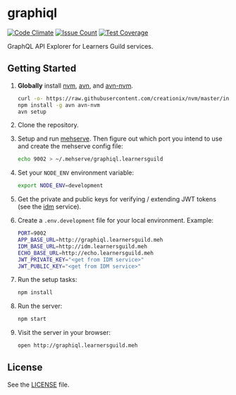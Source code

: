 # graphiql

[![Code Climate](https://codeclimate.com/github/LearnersGuild/graphiql/badges/gpa.svg)](https://codeclimate.com/github/LearnersGuild/graphiql)
[![Issue Count](https://codeclimate.com/github/LearnersGuild/graphiql/badges/issue_count.svg)](https://codeclimate.com/github/LearnersGuild/graphiql)
[![Test Coverage](https://codeclimate.com/github/LearnersGuild/graphiql/badges/coverage.svg)](https://codeclimate.com/github/LearnersGuild/graphiql/coverage)

GraphQL API Explorer for Learners Guild services.

## Getting Started

1. **Globally** install [nvm][nvm], [avn][avn], and [avn-nvm][avn-nvm].

    ```bash
    curl -o- https://raw.githubusercontent.com/creationix/nvm/master/install.sh | bash
    npm install -g avn avn-nvm
    avn setup
    ```

2. Clone the repository.

3. Setup and run [mehserve][mehserve]. Then figure out which port you intend to use and create the mehserve config file:

    ```bash
    echo 9002 > ~/.mehserve/graphiql.learnersguild
    ```

4. Set your `NODE_ENV` environment variable:

    ```bash
    export NODE_ENV=development
    ```

5. Get the private and public keys for verifying / extending JWT tokens (see the [idm][idm] service).

6. Create a `.env.development` file for your local environment. Example:

    ```bash
    PORT=9002
    APP_BASE_URL=http://graphiql.learnersguild.meh
    IDM_BASE_URL=http://idm.learnersguild.meh
    ECHO_BASE_URL=http://echo.learnersguild.meh
    JWT_PRIVATE_KEY="<get from IDM service>"
    JWT_PUBLIC_KEY="<get from IDM service>"
    ```

7. Run the setup tasks:

    ```bash
    npm install
    ```

8. Run the server:

    ```bash
    npm start
    ```

9. Visit the server in your browser:

    ```bash
    open http://graphiql.learnersguild.meh
    ```

## License

See the [LICENSE](./LICENSE) file.


[idm]: https://github.com/LearnersGuild/idm
[mehserve]: https://github.com/timecounts/mehserve
[nvm]: https://github.com/creationix/nvm
[avn]: https://github.com/wbyoung/avn
[avn-nvm]: https://github.com/wbyoung/avn-nvm
